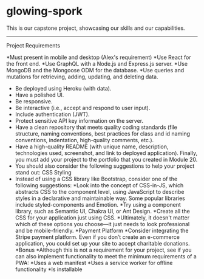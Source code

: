 # glowing-spork
This is our capstone project, showcasing our skills and our capabilities. 
______________
Project Requirements

*Must present in mobile and desktop (Alex's requirement)
*Use React for the front end.
*Use GraphQL with a Node.js and Express.js server.
*Use MongoDB and the Mongoose ODM for the database.
*Use queries and mutations for retrieving, adding, updating, and deleting data.
* Be deployed using Heroku (with data).
* Have a polished UI.
* Be responsive.
* Be interactive (i.e., accept and respond to user input).
* Include authentication (JWT).
* Protect sensitive API key information on the server.
* Have a clean repository that meets quality coding standards (file structure, naming conventions, best practices for class and id naming conventions, indentation, high-quality comments, etc.).
* Have a high-quality README (with unique name, description, technologies used, screenshot, and link to deployed application).
Finally, you must add your project to the portfolio that you created in Module 20.
* You should also consider the following suggestions to help your project stand out:
CSS Styling
* Instead of using a CSS library like Bootstrap, consider one of the following suggestions:
*Look into the concept of CSS-in-JS, which abstracts CSS to the component level, using JavaScript to describe styles in a declarative and maintainable way. Some popular libraries include styled-components and Emotion.
*Try using a component library, such as Semantic UI, Chakra UI, or Ant Design.
*Create all the CSS for your application just using CSS.
*Ultimately, it doesn't matter which of these options you choose—it just needs to look professional and be mobile-friendly.
*Payment Platform
*Consider integrating the Stripe payment platform. Even if you don’t create an e-commerce application, you could set up your site to accept charitable donations.
*Bonus
*Although this is not a requirement for your project, see if you can also implement functionality to meet the minimum requirements of a PWA:
*Uses a web manifest
*Uses a service worker for offline functionality
*Is installable
